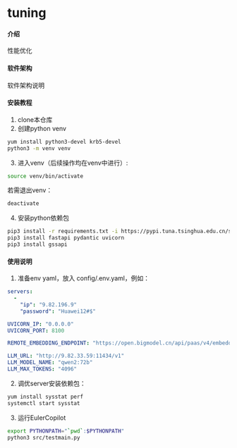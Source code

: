 # tuning

#### 介绍
性能优化

#### 软件架构
软件架构说明


#### 安装教程

1. clone本仓库 
2. 创建python venv
```bash
yum install python3-devel krb5-devel
python3 -m venv venv
```
3. 进入venv（后续操作均在venv中进行）:
```BASH
source venv/bin/activate
```

若需退出venv：
```BASH
deactivate
```

4. 安装python依赖包
```bash
pip3 install -r requirements.txt -i https://pypi.tuna.tsinghua.edu.cn/simple
pip3 install fastapi pydantic uvicorn
pip3 install gssapi
```

#### 使用说明

1.  准备env yaml，放入 config/.env.yaml，例如：
```YAML
servers:
  -
    "ip": "9.82.196.9"
    "password": "Huawei12#$"

UVICORN_IP: "0.0.0.0"
UVICORN_PORT: 8100

REMOTE_EMBEDDING_ENDPOINT: "https://open.bigmodel.cn/api/paas/v4/embeddings"

LLM_URL: "http://9.82.33.59:11434/v1"
LLM_MODEL_NAME: "qwen2:72b"
LLM_MAX_TOKENS: "4096"
```

2.  调优server安装依赖包：
```BASH
yum install sysstat perf
systemctl start sysstat
```

3.  运行EulerCopilot
```bash
export PYTHONPATH="`pwd`:$PYTHONPATH"
python3 src/testmain.py
```
